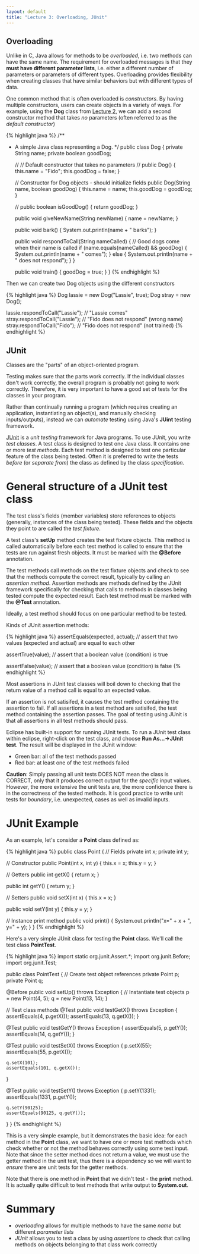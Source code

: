 ```yaml
---
layout: default
title: "Lecture 3: Overloading, JUnit"
---
```


<!--
Note: see the [course notes on arrays](../notes/javaArrays.html) for more detailed information about arrays in Java.
-->

## Overloading

Unlike in C, Java allows for methods to be *overloaded*, i.e. two methods can have the same name. The requirement for overloaded messages is that they **must have different parameter lists**, i.e. either a different number of parameters or parameters of different types. Overloading provides flexibility when creating classes that have similar behaviors but with different types of data.

One common method that is often overloaded is *constructors*. By having multiple constructors, users can create objects in a variety of ways. For example, using the **Dog** class from [Lecture 2](lecture02.html), we can add a second constructor method that takes *no* parameters (often referred to as the *default constructor*)

{% highlight java %}
/**
 * A simple Java class representing a Dog.
 */
public class Dog {
    private String name;
    private boolean goodDog;

    //
    // Default constructor that takes no parameters
    //
    public Dog() {
        this.name = "Fido";
        this.goodDog = false;
    }

    // Constructor for Dog objects - should initialize fields
    public Dog(String name, boolean goodDog) {
        this.name = name;
        this.goodDog = goodDog;
    }

    //
    public boolean isGoodDog() {
        return goodDog;
    }

    public void giveNewName(String newName) {
        name = newName;
    }

    public void bark() {
        System.out.println(name + " barks");
    }

    public void respondToCall(String nameCalled) {
        // Good dogs come when their name is called
        if (name.equals(nameCalled) && goodDog) {
            System.out.println(name + " comes");
        } else {
            System.out.println(name + " does not respond");
        }
    }

    public void train() {
        goodDog = true;
    }
}
{% endhighlight %}

Then we can create two Dog objects using the different constructors

{% highlight java %}
Dog lassie = new Dog("Lassie", true);
Dog stray = new Dog();

lassie.respondToCall("Lassie"); // "Lassie comes"
stray.respondToCall("Lassie");  // "Fido does not respond" (wrong name)
stray.respondToCall("Fido");    // "Fido does not respond" (not trained)
{% endhighlight %}

## JUnit

Classes are the "parts" of an object-oriented program.

Testing makes sure that the parts work correctly. If the individual classes don't work correctly, the overall program is probably not going to work correctly. Therefore, it is very important to have a good set of tests for the classes in your program. 

Rather than continually running a program (which requires creating an application, instantiating an object(s), and manually checking inputs/outputs), instead we can *automate* testing using Java's **JUint** testing framework.

[JUnit](http://junit.org/) is a *unit testing* framework for Java programs. To use JUnit, you write *test classes*. A test class is designed to test one Java class. It contains one or more *test methods*. Each test method is designed to test one particular feature of the class being tested. Often it is preferred to write the tests *before* (or *separate from*) the class as defined by the class *specification*.

General structure of a JUnit test class
=======================================

The test class's fields (member variables) store references to objects (generally, instances of the class being tested). These fields and the objects they point to are called the *test fixture*.

A test class's **setUp** method creates the test fixture objects. This method is called automatically before each test method is called to ensure that the tests are run against fresh objects. It must be marked with the **@Before** annotation.

The test methods call methods on the test fixture objects and check to see that the methods compute the correct result, typically by calling an *assertion method*. Assertion methods are methods defined by the JUnit framework specifically for checking that calls to methods in classes being tested compute the expected result. Each test method must be marked with the **@Test** annotation.

Ideally, a test method should focus on one particular method to be tested.

Kinds of JUnit assertion methods:

{% highlight java %}
assertEquals(expected, actual); // assert that two values (expected and actual) are equal to each other

assertTrue(value); // assert that a boolean value (condition) is true

assertFalse(value); // assert that a boolean value (condition) is false
{% endhighlight %}

Most assertions in JUnit test classes will boil down to checking that the return value of a method call is equal to an expected value.

If an assertion is not satisifed, it causes the test method containing the assertion to fail. If all assertions in a test method are satisifed, the test method containing the assertion passes. The goal of testing using JUnit is that all assertions in all test methods should pass.

Eclipse has built-in support for running JUnit tests. To run a JUnit test class within eclipse, right-click on the test class, and choose **Run As...&rarr;JUnit test**. The result will be displayed in the JUnit window:

-   Green bar: all of the test methods passed
-   Red bar: at least one of the test methods failed

<div class="callout">
<b>Caution</b>: Simply passing all unit tests DOES NOT mean the class is CORRECT, only that it produces correct output for the <i>specific</i> input values. However, the more extensive the unit tests are, the more confidence there is in the correctness of the tested methods. It is good practice to write unit tests for <i>boundary</i>, i.e. unexpected, cases as well as invalid inputs.
</div>

JUnit Example
=============

As an example, let's consider a **Point** class defined as:

{% highlight java %}
public class Point {
  // Fields
  private int x;
  private int y;

  // Constructor
  public Point(int x, int y) {
    this.x = x;
    this.y = y;
  }

  // Getters
  public int getX() {
    return x;
  }

  public int getY() {
    return y;
  }

  // Setters
  public void setX(int x) {
    this.x = x;
  }

  public void setY(int y) {
    this.y = y;
  }

  // Instance print method
  public void print() {
    System.out.println("x=" + x + ", y=" + y);
  }
}
{% endhighlight %}

Here's a very simple JUnit class for testing the **Point** class. We'll call the test class **PointTest**.

{% highlight java %}
import static org.junit.Assert.*;
import org.junit.Before;
import org.junit.Test;

public class PointTest {
  // Create test object references
  private Point p;
  private Point q;

  @Before
  public void setUp() throws Exception {
    // Instantiate test objects
    p = new Point(4, 5);
    q = new Point(13, 14);
  }

  // Test class methods
  @Test
  public void testGetX() throws Exception {
    assertEquals(4, p.getX());
    assertEquals(13, q.getX());
  }

  @Test
  public void testGetY() throws Exception {
    assertEquals(5, p.getY());
    assertEquals(14, q.getY());
  }

  @Test
  public void testSetX() throws Exception {
    p.setX(55);
    assertEquals(55, p.getX());

    q.setX(101);
    assertEquals(101, q.getX());
  }

  @Test
  public void testSetY() throws Exception {
    p.setY(1331);
    assertEquals(1331, p.getY());

    q.setY(90125);
    assertEquals(90125, q.getY());
  }
}
{% endhighlight %}

This is a very simple example, but it demonstrates the basic idea: for each method in the **Point** class, we want to have one or more test methods which check whether or not the method behaves correctly using some test input. Note that since the setter method does not return a value, we must use the getter method in the unit test, thus there is a dependency so we will want to *ensure* there are unit tests for the getter methods.

Note that there is one method in **Point** that we didn't test - the **print** method. It is actually quite difficult to test methods that write output to **System.out**.

Summary
=======

-   *overloading* allows for multiple methods to have the same *name* but different *parameter lists*
-   *JUnit* allows you to test a class by using *assertions* to check that calling methods on objects belonging to that class work correctly
